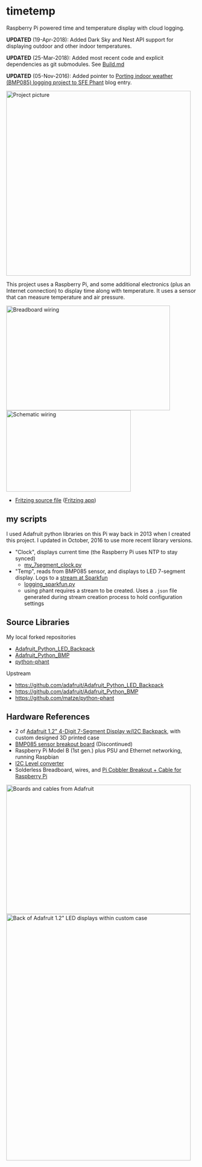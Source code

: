 # timetemp

Raspberry Pi powered time and temperature display with cloud logging.

**UPDATED** (19-Apr-2018): Added Dark Sky and Nest API support for displaying outdoor and other indoor temperatures.

**UPDATED** (25-Mar-2018): Added most recent code and explicit dependencies as git submodules. See [Build.md](install/Build.md)

**UPDATED** (05-Nov-2016): Added pointer to [Porting indoor weather (BMP085) logging project to SFE Phant](http://github.crookster.org/Moving-Indoor-Weather-Logging-To-Phant/) blog entry.

<img src="https://github.com/idcrook/timetemp/raw/master/images/Updated_Final.jpg" alt="Project picture" width="489" height="489" />

This project uses a Raspberry Pi, and some additional electronics (plus an Internet connection) to display time along with temperature. It uses a sensor that can measure temperature and air pressure.

<img src="https://github.com/idcrook/timetemp/raw/master/images/BreadboardWiring_fritzing.png" alt="Breadboard wiring" width="434" height="277" /> <img src="https://github.com/idcrook/timetemp/raw/master/images/Schematic_fritzing.png" alt="Schematic wiring" width="330" height="215" />

 - [Fritzing source file](https://github.com/idcrook/timetemp/raw/master/old_src/timetemp_sketch.fzz) ([Fritzing app](http://fritzing.org/home/))




## my scripts

I used Adafruit python libraries on this Pi way back in 2013 when I created this project. I updated in October, 2016 to use more recent library versions.

 - "Clock", displays current time (the Raspberry Pi uses NTP to stay synced)
   - [my_7segment_clock.py](https://github.com/idcrook/Adafruit_Python_LED_Backpack/blob/master/examples/my_7segment_clock.py)
 - "Temp", reads from BMP085 sensor, and displays to LED 7-segment display. Logs to a [stream at Sparkfun](https://data.sparkfun.com/streams/o8gab0Q996fNz2lW6gdr)
   - [logging_sparkfun.py](https://github.com/idcrook/Adafruit_Python_BMP/blob/master/examples/logging_sparkfun.py)
   - using phant requires a stream to be created. Uses a `.json` file generated during stream creation process to hold configuration settings

## Source Libraries

My local forked repositories

 - [Adafruit_Python_LED_Backpack](https://github.com/idcrook/Adafruit_Python_LED_Backpack)
 - [Adafruit_Python_BMP](https://github.com/idcrook/Adafruit_Python_BMP)
 - [python-phant](https://github.com/matze/python-phant)

Upstream

 - https://github.com/adafruit/Adafruit_Python_LED_Backpack
 - https://github.com/adafruit/Adafruit_Python_BMP
 - https://github.com/matze/python-phant

## Hardware References

 - 2 of [Adafruit 1.2" 4-Digit 7-Segment Display w/I2C Backpack](https://www.adafruit.com/product/1268), with custom designed 3D printed case
 - [BMP085 sensor breakout board](https://www.adafruit.com/product/391) (Discontinued)
 - Raspberry Pi Model B (1st gen.) plus PSU and Ethernet networking, running Raspbian
 - [I2C Level converter](https://www.adafruit.com/product/757)
 - Solderless Breadboard, wires, and [Pi Cobbler Breakout + Cable for Raspberry Pi](https://www.adafruit.com/products/914)

<img src="https://github.com/idcrook/timetemp/raw/master/images/AdafruitBoards.jpg" alt="Boards and cables from Adafruit" width="489" height="342" />

<img src="https://github.com/idcrook/timetemp/raw/master/images/7SegLEDpanels.JPG" alt="Back of Adafruit 1.2&quot; LED displays within custom case" width="489" height="652" />
